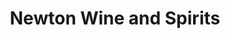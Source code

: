 ---
title: "Newton Wine and Spirits"
url: /colorado-springs/newton-wine-and-spirits/
shop: alcohol
---
